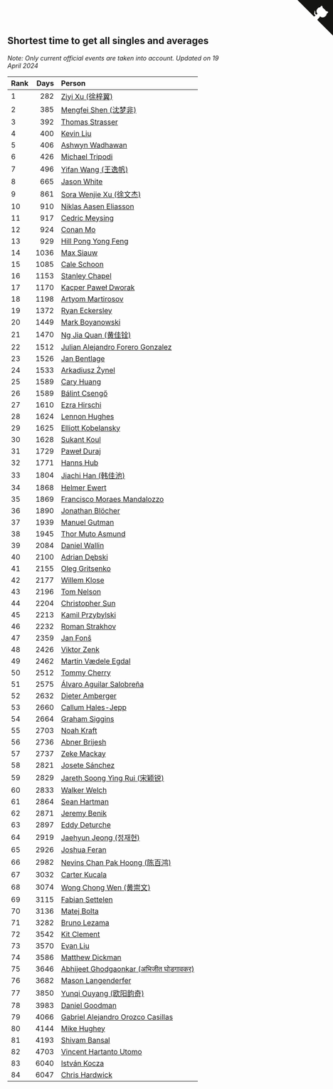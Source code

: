 ## Shortest time to get all singles and averages

*Note: Only current official events are taken into account.*
*Updated on 19 April 2024*

| Rank | Days | Person |
| :--- | ---: | :--- |
| 1 | 282 | [Ziyi Xu (徐梓翼)](https://www.worldcubeassociation.org/persons/2023XUZI01) |
| 2 | 385 | [Mengfei Shen (沈梦非)](https://www.worldcubeassociation.org/persons/2018SHEN07) |
| 3 | 392 | [Thomas Strasser](https://www.worldcubeassociation.org/persons/2022STRA10) |
| 4 | 400 | [Kevin Liu](https://www.worldcubeassociation.org/persons/2023LIUK02) |
| 5 | 406 | [Ashwyn Wadhawan](https://www.worldcubeassociation.org/persons/2022WADH02) |
| 6 | 426 | [Michael Tripodi](https://www.worldcubeassociation.org/persons/2021TRIP01) |
| 7 | 496 | [Yifan Wang (王逸帆)](https://www.worldcubeassociation.org/persons/2017WANY29) |
| 8 | 665 | [Jason White](https://www.worldcubeassociation.org/persons/2016WHIT16) |
| 9 | 861 | [Sora Wenjie Xu (徐文杰)](https://www.worldcubeassociation.org/persons/2016XUWE02) |
| 10 | 910 | [Niklas Aasen Eliasson](https://www.worldcubeassociation.org/persons/2021ELIA01) |
| 11 | 917 | [Cedric Meysing](https://www.worldcubeassociation.org/persons/2017MEYS02) |
| 12 | 924 | [Conan Mo](https://www.worldcubeassociation.org/persons/2020MOCO01) |
| 13 | 929 | [Hill Pong Yong Feng](https://www.worldcubeassociation.org/persons/2017FENG10) |
| 14 | 1036 | [Max Siauw](https://www.worldcubeassociation.org/persons/2017SIAU02) |
| 15 | 1085 | [Cale Schoon](https://www.worldcubeassociation.org/persons/2014SCHO02) |
| 16 | 1153 | [Stanley Chapel](https://www.worldcubeassociation.org/persons/2016CHAP04) |
| 17 | 1170 | [Kacper Paweł Dworak](https://www.worldcubeassociation.org/persons/2020DWOR01) |
| 18 | 1198 | [Artyom Martirosov](https://www.worldcubeassociation.org/persons/2016MART29) |
| 19 | 1372 | [Ryan Eckersley](https://www.worldcubeassociation.org/persons/2019ECKE02) |
| 20 | 1449 | [Mark Boyanowski](https://www.worldcubeassociation.org/persons/2014BOYA01) |
| 21 | 1470 | [Ng Jia Quan (黄佳铨)](https://www.worldcubeassociation.org/persons/2015QUAN03) |
| 22 | 1512 | [Julian Alejandro Forero Gonzalez](https://www.worldcubeassociation.org/persons/2018GONZ30) |
| 23 | 1526 | [Jan Bentlage](https://www.worldcubeassociation.org/persons/2010BENT01) |
| 24 | 1533 | [Arkadiusz Żynel](https://www.worldcubeassociation.org/persons/2018ZYNE01) |
| 25 | 1589 | [Cary Huang](https://www.worldcubeassociation.org/persons/2015HUAN48) |
| 26 | 1589 | [Bálint Csengő](https://www.worldcubeassociation.org/persons/2019CSEN01) |
| 27 | 1610 | [Ezra Hirschi](https://www.worldcubeassociation.org/persons/2019HIRS01) |
| 28 | 1624 | [Lennon Hughes](https://www.worldcubeassociation.org/persons/2017HUGH04) |
| 29 | 1625 | [Elliott Kobelansky](https://www.worldcubeassociation.org/persons/2019KOBE03) |
| 30 | 1628 | [Sukant Koul](https://www.worldcubeassociation.org/persons/2014KOUL01) |
| 31 | 1729 | [Paweł Duraj](https://www.worldcubeassociation.org/persons/2016DURA09) |
| 32 | 1771 | [Hanns Hub](https://www.worldcubeassociation.org/persons/2013HUBH01) |
| 33 | 1804 | [Jiachi Han (韩佳池)](https://www.worldcubeassociation.org/persons/2014HANJ02) |
| 34 | 1868 | [Helmer Ewert](https://www.worldcubeassociation.org/persons/2015EWER01) |
| 35 | 1869 | [Francisco Moraes Mandalozzo](https://www.worldcubeassociation.org/persons/2017MAND13) |
| 36 | 1890 | [Jonathan Blöcher](https://www.worldcubeassociation.org/persons/2018BLOC01) |
| 37 | 1939 | [Manuel Gutman](https://www.worldcubeassociation.org/persons/2017GUTM01) |
| 38 | 1945 | [Thor Muto Asmund](https://www.worldcubeassociation.org/persons/2017ASMU01) |
| 39 | 2084 | [Daniel Wallin](https://www.worldcubeassociation.org/persons/2013WALL03) |
| 40 | 2100 | [Adrian Dębski](https://www.worldcubeassociation.org/persons/2017DEBS01) |
| 41 | 2155 | [Oleg Gritsenko](https://www.worldcubeassociation.org/persons/2011GRIT01) |
| 42 | 2177 | [Willem Klose](https://www.worldcubeassociation.org/persons/2017KLOS01) |
| 43 | 2196 | [Tom Nelson](https://www.worldcubeassociation.org/persons/2013NELS01) |
| 44 | 2204 | [Christopher Sun](https://www.worldcubeassociation.org/persons/2017SUNC02) |
| 45 | 2213 | [Kamil Przybylski](https://www.worldcubeassociation.org/persons/2016PRZY01) |
| 46 | 2232 | [Roman Strakhov](https://www.worldcubeassociation.org/persons/2012STRA02) |
| 47 | 2359 | [Jan Fonš](https://www.worldcubeassociation.org/persons/2017FONS04) |
| 48 | 2426 | [Viktor Zenk](https://www.worldcubeassociation.org/persons/2016ZENK01) |
| 49 | 2462 | [Martin Vædele Egdal](https://www.worldcubeassociation.org/persons/2013EGDA02) |
| 50 | 2512 | [Tommy Cherry](https://www.worldcubeassociation.org/persons/2015CHER07) |
| 51 | 2575 | [Álvaro Aguilar Salobreña](https://www.worldcubeassociation.org/persons/2015SALO01) |
| 52 | 2632 | [Dieter Amberger](https://www.worldcubeassociation.org/persons/2016AMBE02) |
| 53 | 2660 | [Callum Hales-Jepp](https://www.worldcubeassociation.org/persons/2012HALE01) |
| 54 | 2664 | [Graham Siggins](https://www.worldcubeassociation.org/persons/2016SIGG01) |
| 55 | 2703 | [Noah Kraft](https://www.worldcubeassociation.org/persons/2016KRAF01) |
| 56 | 2736 | [Abner Brijesh](https://www.worldcubeassociation.org/persons/2016BRIJ01) |
| 57 | 2737 | [Zeke Mackay](https://www.worldcubeassociation.org/persons/2015MACK06) |
| 58 | 2821 | [Josete Sánchez](https://www.worldcubeassociation.org/persons/2015SANC18) |
| 59 | 2829 | [Jareth Soong Ying Rui (宋颖锐)](https://www.worldcubeassociation.org/persons/2016SOON01) |
| 60 | 2833 | [Walker Welch](https://www.worldcubeassociation.org/persons/2011WELC01) |
| 61 | 2864 | [Sean Hartman](https://www.worldcubeassociation.org/persons/2016HART02) |
| 62 | 2871 | [Jeremy Benik](https://www.worldcubeassociation.org/persons/2016BENI05) |
| 63 | 2897 | [Eddy Deturche](https://www.worldcubeassociation.org/persons/2014DETU01) |
| 64 | 2919 | [Jaehyun Jeong (정재현)](https://www.worldcubeassociation.org/persons/2016JEON02) |
| 65 | 2926 | [Joshua Feran](https://www.worldcubeassociation.org/persons/2011FERA01) |
| 66 | 2982 | [Nevins Chan Pak Hoong (陈百鸿)](https://www.worldcubeassociation.org/persons/2010CHAN20) |
| 67 | 3032 | [Carter Kucala](https://www.worldcubeassociation.org/persons/2015KUCA01) |
| 68 | 3074 | [Wong Chong Wen (黄崇文)](https://www.worldcubeassociation.org/persons/2014WENW01) |
| 69 | 3115 | [Fabian Settelen](https://www.worldcubeassociation.org/persons/2015SETT01) |
| 70 | 3136 | [Matej Bolta](https://www.worldcubeassociation.org/persons/2015BOLT01) |
| 71 | 3282 | [Bruno Lezama](https://www.worldcubeassociation.org/persons/2014LEZA02) |
| 72 | 3542 | [Kit Clement](https://www.worldcubeassociation.org/persons/2008CLEM01) |
| 73 | 3570 | [Evan Liu](https://www.worldcubeassociation.org/persons/2009LIUE01) |
| 74 | 3586 | [Matthew Dickman](https://www.worldcubeassociation.org/persons/2013DICK01) |
| 75 | 3646 | [Abhijeet Ghodgaonkar (अभिजीत घोडगावकर)](https://www.worldcubeassociation.org/persons/2013GHOD01) |
| 76 | 3682 | [Mason Langenderfer](https://www.worldcubeassociation.org/persons/2013LANG03) |
| 77 | 3850 | [Yunqi Ouyang (欧阳韵奇)](https://www.worldcubeassociation.org/persons/2007YUNQ01) |
| 78 | 3983 | [Daniel Goodman](https://www.worldcubeassociation.org/persons/2013GOOD01) |
| 79 | 4066 | [Gabriel Alejandro Orozco Casillas](https://www.worldcubeassociation.org/persons/2008CASI01) |
| 80 | 4144 | [Mike Hughey](https://www.worldcubeassociation.org/persons/2007HUGH01) |
| 81 | 4193 | [Shivam Bansal](https://www.worldcubeassociation.org/persons/2011BANS02) |
| 82 | 4703 | [Vincent Hartanto Utomo](https://www.worldcubeassociation.org/persons/2010UTOM01) |
| 83 | 6040 | [István Kocza](https://www.worldcubeassociation.org/persons/2005KOCZ01) |
| 84 | 6047 | [Chris Hardwick](https://www.worldcubeassociation.org/persons/2003HARD01) |


<a href="https://github.com/JustinTimeCuber/wca_statistics" class="github-corner" aria-label="View source on Github"><svg width="80" height="80" viewBox="0 0 250 250" style="fill:#151513; color:#fff; position: absolute; top: 0; border: 0; right: 0;" aria-hidden="true"><path d="M0,0 L115,115 L130,115 L142,142 L250,250 L250,0 Z"></path><path d="M128.3,109.0 C113.8,99.7 119.0,89.6 119.0,89.6 C122.0,82.7 120.5,78.6 120.5,78.6 C119.2,72.0 123.4,76.3 123.4,76.3 C127.3,80.9 125.5,87.3 125.5,87.3 C122.9,97.6 130.6,101.9 134.4,103.2" fill="currentColor" style="transform-origin: 130px 106px;" class="octo-arm"></path><path d="M115.0,115.0 C114.9,115.1 118.7,116.5 119.8,115.4 L133.7,101.6 C136.9,99.2 139.9,98.4 142.2,98.6 C133.8,88.0 127.5,74.4 143.8,58.0 C148.5,53.4 154.0,51.2 159.7,51.0 C160.3,49.4 163.2,43.6 171.4,40.1 C171.4,40.1 176.1,42.5 178.8,56.2 C183.1,58.6 187.2,61.8 190.9,65.4 C194.5,69.0 197.7,73.2 200.1,77.6 C213.8,80.2 216.3,84.9 216.3,84.9 C212.7,93.1 206.9,96.0 205.4,96.6 C205.1,102.4 203.0,107.8 198.3,112.5 C181.9,128.9 168.3,122.5 157.7,114.1 C157.9,116.9 156.7,120.9 152.7,124.9 L141.0,136.5 C139.8,137.7 141.6,141.9 141.8,141.8 Z" fill="currentColor" class="octo-body"></path></svg></a><style>.github-corner:hover .octo-arm{animation:octocat-wave 560ms ease-in-out}@keyframes octocat-wave{0%,100%{transform:rotate(0)}20%,60%{transform:rotate(-25deg)}40%,80%{transform:rotate(10deg)}}@media (max-width:500px){.github-corner:hover .octo-arm{animation:none}.github-corner .octo-arm{animation:octocat-wave 560ms ease-in-out}}</style>
